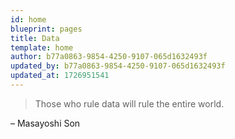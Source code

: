 ```yaml
---
id: home
blueprint: pages
title: Data
template: home
author: b77a0863-9854-4250-9107-065d1632493f
updated_by: b77a0863-9854-4250-9107-065d1632493f
updated_at: 1726951541
---
```

> Those who rule data will rule the entire world.

– Masayoshi Son